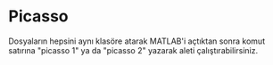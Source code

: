 # Picasso
Dosyaların hepsini aynı klasöre atarak MATLAB'i açtıktan sonra komut satırına "picasso 1" ya da "picasso 2" yazarak aleti çalıştırabilirsiniz.
